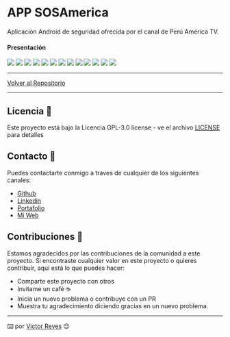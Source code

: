 # APP SOSAmerica
Aplicación Android de seguridad ofrecida por el canal de Perú América TV.

#### Presentación
<img src='https://raw.githubusercontent.com/tenshi98/Trabajo_Imagenes/main/APP%20SOSAmerica/src/Diapositiva2.JPG' />
<img src='https://raw.githubusercontent.com/tenshi98/Trabajo_Imagenes/main/APP%20SOSAmerica/src/Diapositiva3.JPG' />
<img src='https://raw.githubusercontent.com/tenshi98/Trabajo_Imagenes/main/APP%20SOSAmerica/src/Diapositiva4.JPG' />
<img src='https://raw.githubusercontent.com/tenshi98/Trabajo_Imagenes/main/APP%20SOSAmerica/src/Diapositiva5.JPG' />
<img src='https://raw.githubusercontent.com/tenshi98/Trabajo_Imagenes/main/APP%20SOSAmerica/src/Diapositiva6.JPG' />
<img src='https://raw.githubusercontent.com/tenshi98/Trabajo_Imagenes/main/APP%20SOSAmerica/src/Diapositiva7.JPG' />
<img src='https://raw.githubusercontent.com/tenshi98/Trabajo_Imagenes/main/APP%20SOSAmerica/src/Diapositiva8.JPG' />
<img src='https://raw.githubusercontent.com/tenshi98/Trabajo_Imagenes/main/APP%20SOSAmerica/src/Diapositiva9.JPG' />
<img src='https://raw.githubusercontent.com/tenshi98/Trabajo_Imagenes/main/APP%20SOSAmerica/src/Diapositiva10.JPG' />
<img src='https://raw.githubusercontent.com/tenshi98/Trabajo_Imagenes/main/APP%20SOSAmerica/src/Diapositiva11.JPG' />
<img src='https://raw.githubusercontent.com/tenshi98/Trabajo_Imagenes/main/APP%20SOSAmerica/src/Diapositiva12.JPG' />
<img src='https://raw.githubusercontent.com/tenshi98/Trabajo_Imagenes/main/APP%20SOSAmerica/src/Diapositiva13.JPG' />
<img src='https://raw.githubusercontent.com/tenshi98/Trabajo_Imagenes/main/APP%20SOSAmerica/src/Diapositiva14.JPG' />

---

[Volver al Repositorio](https://github.com/tenshi98/Trabajo_Imagenes/)

---

## Licencia 📄
Este proyecto está bajo la Licencia GPL-3.0 license - ve el archivo [LICENSE](LICENSE) para detalles

## Contacto 📖
Puedes contactarte conmigo a traves de cualquier de los siguientes canales:
- [Github](https://github.com/tenshi98)
- [Linkedin](https://www.linkedin.com/in/victor-reyes-galvez/)
- [Portafolio](https://tenshi98.github.io/portafolio/)
- [Mi Web](https://web.digitalcreations.cl/)

## Contribuciones 🎁
Estamos agradecidos por las contribuciones de la comunidad a este proyecto. Si encontraste cualquier valor en este proyecto o quieres contribuir, aquí está lo que puedes hacer:

- Comparte este proyecto con otros
- Invítame un café ☕
- Inicia un nuevo problema o contribuye con un PR
- Muestra tu agradecimiento diciendo gracias en un nuevo problema.

---

⌨️ por [Victor Reyes](https://github.com/tenshi98) 😊